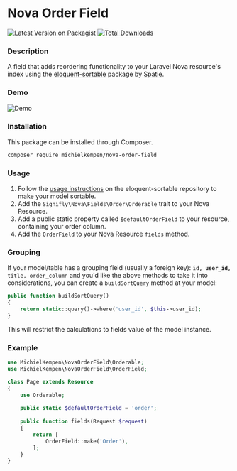 # Nova Order Field

[![Latest Version on Packagist](https://img.shields.io/packagist/v/signifly/nova-order-field.svg)](https://packagist.org/packages/signifly/nova-order-field)
[![Total Downloads](https://img.shields.io/packagist/dt/signifly/nova-order-field.svg)](https://packagist.org/packages/signifly/nova-order-field)

### Description

A field that adds reordering functionality to your Laravel Nova resource's index using the [eloquent-sortable](https://github.com/spatie/eloquent-sortable) package by [Spatie](https://spatie.be).

### Demo

![Demo](https://raw.githubusercontent.com/signifly/nova-order-field/master/docs/screenshot.png)

### Installation

This package can be installed through Composer.

```bash
composer require michielkempen/nova-order-field
```

### Usage

1. Follow the [usage instructions](https://github.com/spatie/eloquent-sortable#usage) on the eloquent-sortable repository to make your model sortable.
2. Add the `Signifly\Nova\Fields\Order\Orderable` trait to your Nova Resource.
3. Add a public static property called `$defaultOrderField` to your resource, containing your order column.
4. Add the `OrderField` to your Nova Resource `fields` method.

### Grouping

If your model/table has a grouping field (usually a foreign key): `id, `**`user_id`**`, title, order_column`
and you'd like the above methods to take it into considerations, you can create a `buildSortQuery` method at your model:

```php
public function buildSortQuery()
{
    return static::query()->where('user_id', $this->user_id);
}
```

This will restrict the calculations to fields value of the model instance.

### Example

```php
use MichielKempen\NovaOrderField\Orderable;
use MichielKempen\NovaOrderField\OrderField;

class Page extends Resource
{
    use Orderable;
    
    public static $defaultOrderField = 'order';
    
    public function fields(Request $request)
    {
        return [
            OrderField::make('Order'),
        ];
    }
}
```
